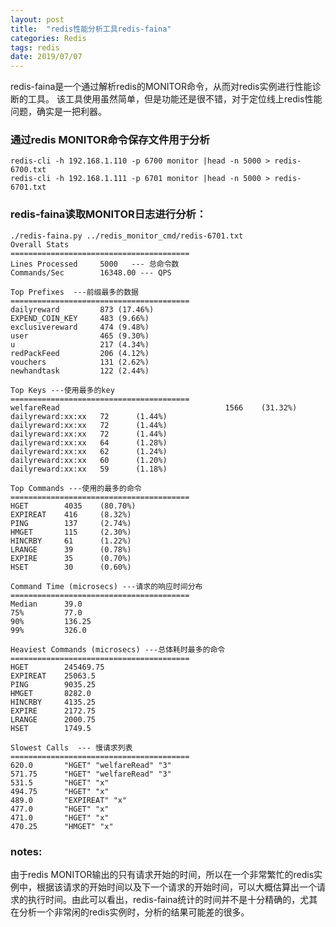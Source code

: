 ```yaml
---
layout: post
title:  "redis性能分析工具redis-faina"
categories: Redis
tags: redis
date: 2019/07/07
---
```


redis-faina是一个通过解析redis的MONITOR命令，从而对redis实例进行性能诊断的工具。 
该工具使用虽然简单，但是功能还是很不错，对于定位线上redis性能问题，确实是一把利器。


### 通过redis MONITOR命令保存文件用于分析
```
redis-cli -h 192.168.1.110 -p 6700 monitor |head -n 5000 > redis-6700.txt
redis-cli -h 192.168.1.111 -p 6701 monitor |head -n 5000 > redis-6701.txt
```

<!--more-->
### redis-faina读取MONITOR日志进行分析：

```
./redis-faina.py ../redis_monitor_cmd/redis-6701.txt
Overall Stats
========================================
Lines Processed  	5000   --- 总命令数
Commands/Sec     	16348.00 --- QPS

Top Prefixes  ---前缀最多的数据
========================================
dailyreward      	873	(17.46%)
EXPEND_COIN_KEY  	483	(9.66%)
exclusivereward  	474	(9.48%)
user             	465	(9.30%)
u                	217	(4.34%)
redPackFeed      	206	(4.12%)
vouchers         	131	(2.62%)
newhandtask      	122	(2.44%)

Top Keys ---使用最多的key
========================================
welfareRead                                    	1566	(31.32%)
dailyreward:xx:xx  	72  	(1.44%)
dailyreward:xx:xx  	72  	(1.44%)
dailyreward:xx:xx  	72  	(1.44%)
dailyreward:xx:xx  	64  	(1.28%)
dailyreward:xx:xx   62  	(1.24%)
dailyreward:xx:xx  	60  	(1.20%)
dailyreward:xx:xx   59  	(1.18%)

Top Commands ---使用的最多的命令
========================================
HGET      	4035	(80.70%)
EXPIREAT  	416 	(8.32%)
PING      	137 	(2.74%)
HMGET     	115 	(2.30%)
HINCRBY   	61  	(1.22%)
LRANGE    	39  	(0.78%)
EXPIRE    	35  	(0.70%)
HSET      	30  	(0.60%)

Command Time (microsecs) ---请求的响应时间分布
========================================
Median  	39.0
75%     	77.0
90%     	136.25
99%     	326.0

Heaviest Commands (microsecs) ---总体耗时最多的命令
========================================
HGET      	245469.75
EXPIREAT  	25063.5
PING      	9035.25
HMGET     	8282.0
HINCRBY   	4135.25
EXPIRE    	2172.75
LRANGE    	2000.75
HSET      	1749.5

Slowest Calls  --- 慢请求列表
========================================
620.0   	"HGET" "welfareRead" "3"
571.75  	"HGET" "welfareRead" "3"
531.5   	"HGET" "x"
494.75  	"HGET" "x"
489.0   	"EXPIREAT" "x"
477.0   	"HGET" "x"
471.0   	"HGET" "x"
470.25  	"HMGET" "x"
```

### notes:
由于redis MONITOR输出的只有请求开始的时间，所以在一个非常繁忙的redis实例中，根据该请求的开始时间以及下一个请求的开始时间，可以大概估算出一个请求的执行时间。由此可以看出，redis-faina统计的时间并不是十分精确的，尤其在分析一个非常闲的redis实例时，分析的结果可能差的很多。